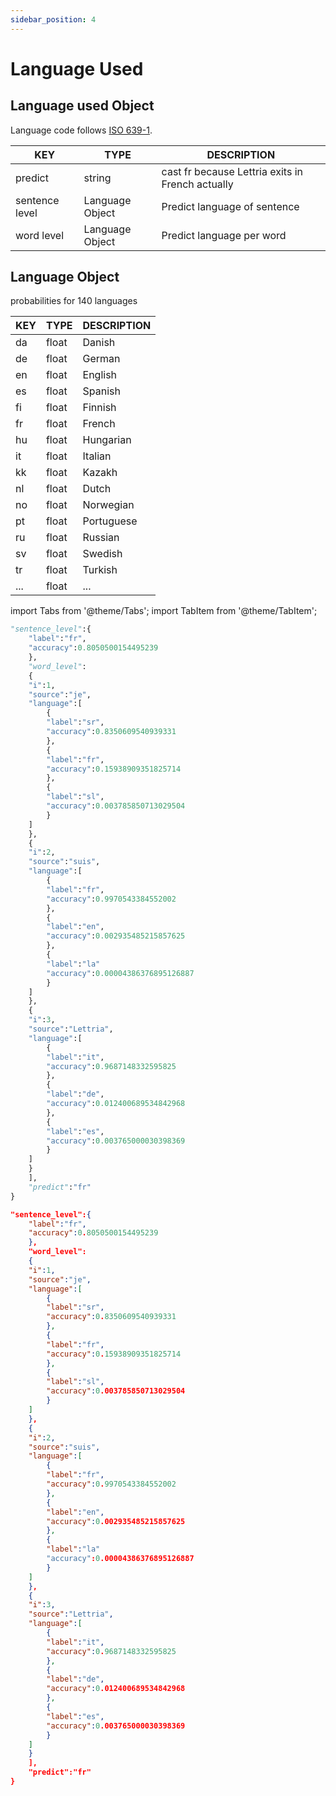 ```yaml
---
sidebar_position: 4
---
```


# Language Used

## Language used Object

Language code follows [ISO 639-1](https://en.wikipedia.org/wiki/List_of_ISO_639-1_codes).

| KEY            	| TYPE            	| DESCRIPTION                                      	|
|----------------	|-----------------	|--------------------------------------------------	|
| predict        	| string          	| cast fr because Lettria exits in French actually 	|
| sentence level 	| Language Object 	| Predict language of sentence                     	|
| word level     	| Language Object 	| Predict language per word                        	|

## Language Object

probabilities for 140 languages

| KEY 	| TYPE  	| DESCRIPTION 	|
|-----	|-------	|-------------	|
| da  	| float 	| Danish      	|
| de  	| float 	| German      	|
| en  	| float 	| English     	|
| es  	| float 	| Spanish     	|
| fi  	| float 	| Finnish     	|
| fr  	| float 	| French      	|
| hu  	| float 	| Hungarian   	|
| it  	| float 	| Italian     	|
| kk  	| float 	| Kazakh      	|
| nl  	| float 	| Dutch       	|
| no  	| float 	| Norwegian   	|
| pt  	| float 	| Portuguese  	|
| ru  	| float 	| Russian     	|
| sv  	| float 	| Swedish     	|
| tr  	| float 	| Turkish     	|
| ... 	| float 	| ...         	|

import Tabs from '@theme/Tabs';
import TabItem from '@theme/TabItem';

<Tabs>
<TabItem value="py" label="Python">

```py
"sentence_level":{
    "label":"fr",
    "accuracy":0.8050500154495239
    },
    "word_level":
    {
    "i":1,
    "source":"je",
    "language":[
        {
        "label":"sr",
        "accuracy":0.8350609540939331
        },
        {
        "label":"fr",
        "accuracy":0.15938909351825714
        },
        {
        "label":"sl",
        "accuracy":0.003785850713029504
        }
    ]
    },
    {
    "i":2,
    "source":"suis",
    "language":[
        {
        "label":"fr",
        "accuracy":0.9970543384552002
        },
        {
        "label":"en",
        "accuracy":0.002935485215857625
        },
        {
        "label":"la"
        "accuracy":0.00004386376895126887
        }
    ]
    },
    {
    "i":3,
    "source":"Lettria",
    "language":[
        {
        "label":"it",
        "accuracy":0.9687148332595825
        },
        {
        "label":"de",
        "accuracy":0.012400689534842968
        },
        {
        "label":"es",
        "accuracy":0.003765000030398369
        }
    ]
    }
    ],
    "predict":"fr"
}

```

</TabItem>
<TabItem value="json" label="JSON">

```json
"sentence_level":{
    "label":"fr",
    "accuracy":0.8050500154495239
    },
    "word_level":
    {
    "i":1,
    "source":"je",
    "language":[
        {
        "label":"sr",
        "accuracy":0.8350609540939331
        },
        {
        "label":"fr",
        "accuracy":0.15938909351825714
        },
        {
        "label":"sl",
        "accuracy":0.003785850713029504
        }
    ]
    },
    {
    "i":2,
    "source":"suis",
    "language":[
        {
        "label":"fr",
        "accuracy":0.9970543384552002
        },
        {
        "label":"en",
        "accuracy":0.002935485215857625
        },
        {
        "label":"la"
        "accuracy":0.00004386376895126887
        }
    ]
    },
    {
    "i":3,
    "source":"Lettria",
    "language":[
        {
        "label":"it",
        "accuracy":0.9687148332595825
        },
        {
        "label":"de",
        "accuracy":0.012400689534842968
        },
        {
        "label":"es",
        "accuracy":0.003765000030398369
        }
    ]
    }
    ],
    "predict":"fr"
}
```

</TabItem>
</Tabs>